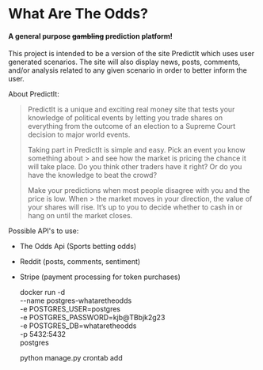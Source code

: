 # What Are The Odds?

#### A general purpose ~~gambling~~ prediction platform!

This project is intended to be a version of the site PredictIt which uses user generated scenarios. The site will also display news, posts, comments, and/or analysis related to any given scenario in order to better inform the user.

About PredictIt:
> PredictIt is a unique and exciting real money site that tests your knowledge of political events by letting you trade shares on everything from the outcome of an election to a Supreme Court decision to major world events.
>
> Taking part in PredictIt is simple and easy. Pick an event you know something about > and see how the market is pricing the chance it will take place. Do you think other traders have it right? Or do you have the knowledge to beat the crowd?
>
> Make your predictions when most people disagree with you and the price is low. When > the market moves in your direction, the value of your shares will rise. It’s up to you to decide whether to cash in or hang on until the market closes.

Possible API's to use:
- The Odds Api (Sports betting odds)
- Reddit (posts, comments, sentiment)
- Stripe (payment processing for token purchases)

    docker run -d \
        --name postgres-whataretheodds \
        -e POSTGRES_USER=postgres \
        -e POSTGRES_PASSWORD=kjb@TBbjk2g23 \
        -e POSTGRES_DB=whataretheodds \
        -p 5432:5432 \
        postgres

    python manage.py crontab add
